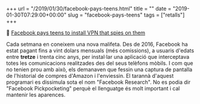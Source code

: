 +++
url = "/2019/01/30/facebook-pays-teens.html"
title = ""
date = "2019-01-30T07:29:00+00:00"
slug = "facebook-pays-teens"
tags = ["retalls"]
+++

📎 [Facebook pays teens to install VPN that spies on them](https://techcrunch.com/2019/01/29/facebook-project-atlas/)

Cada setmana en coneixem una nova malifeta. Des de 2016, Facebook ha estat pagant fins a vint dolars mensuals (més comissions), a usuaris d'edats entre **tretze** i trenta cinc anys, per instal·lar una aplicació que interceptava totes les comunicacions realitzades des del seus telèfons mòbils. I com que no tenien prou amb això, els demanaven que fessin una captura de pantalla de l'historial de compres d'Amazon i l'enviessin. El tarannà d'aquest programari es dissimula sota el nom "Facebook Research". No es podia dir "Facebook Pickpocketing" perquè el llenguatge és molt important i cal mantenir les aparences.

